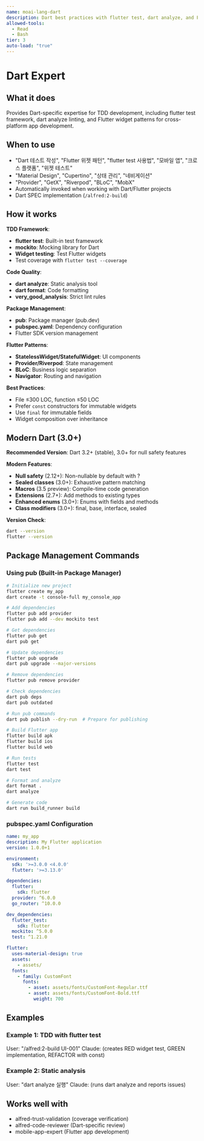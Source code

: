 ```yaml
---
name: moai-lang-dart
description: Dart best practices with flutter test, dart analyze, and Flutter widget patterns
allowed-tools:
  - Read
  - Bash
tier: 3
auto-load: "true"
---
```


# Dart Expert

## What it does

Provides Dart-specific expertise for TDD development, including flutter test framework, dart analyze linting, and Flutter widget patterns for cross-platform app development.

## When to use

- "Dart 테스트 작성", "Flutter 위젯 패턴", "flutter test 사용법", "모바일 앱", "크로스 플랫폼", "위젯 테스트"
- "Material Design", "Cupertino", "상태 관리", "네비게이션"
- "Provider", "GetX", "Riverpod", "BLoC", "MobX"
- Automatically invoked when working with Dart/Flutter projects
- Dart SPEC implementation (`/alfred:2-build`)

## How it works

**TDD Framework**:
- **flutter test**: Built-in test framework
- **mockito**: Mocking library for Dart
- **Widget testing**: Test Flutter widgets
- Test coverage with `flutter test --coverage`

**Code Quality**:
- **dart analyze**: Static analysis tool
- **dart format**: Code formatting
- **very_good_analysis**: Strict lint rules

**Package Management**:
- **pub**: Package manager (pub.dev)
- **pubspec.yaml**: Dependency configuration
- Flutter SDK version management

**Flutter Patterns**:
- **StatelessWidget/StatefulWidget**: UI components
- **Provider/Riverpod**: State management
- **BLoC**: Business logic separation
- **Navigator**: Routing and navigation

**Best Practices**:
- File ≤300 LOC, function ≤50 LOC
- Prefer `const` constructors for immutable widgets
- Use `final` for immutable fields
- Widget composition over inheritance

## Modern Dart (3.0+)

**Recommended Version**: Dart 3.2+ (stable), 3.0+ for null safety features

**Modern Features**:
- **Null safety** (2.12+): Non-nullable by default with ?
- **Sealed classes** (3.0+): Exhaustive pattern matching
- **Macros** (3.5 preview): Compile-time code generation
- **Extensions** (2.7+): Add methods to existing types
- **Enhanced enums** (3.0+): Enums with fields and methods
- **Class modifiers** (3.0+): final, base, interface, sealed

**Version Check**:
```bash
dart --version
flutter --version
```

## Package Management Commands

### Using pub (Built-in Package Manager)
```bash
# Initialize new project
flutter create my_app
dart create -t console-full my_console_app

# Add dependencies
flutter pub add provider
flutter pub add --dev mockito test

# Get dependencies
flutter pub get
dart pub get

# Update dependencies
flutter pub upgrade
dart pub upgrade --major-versions

# Remove dependencies
flutter pub remove provider

# Check dependencies
dart pub deps
dart pub outdated

# Run pub commands
dart pub publish --dry-run  # Prepare for publishing

# Build Flutter app
flutter build apk
flutter build ios
flutter build web

# Run tests
flutter test
dart test

# Format and analyze
dart format .
dart analyze

# Generate code
dart run build_runner build
```

### pubspec.yaml Configuration
```yaml
name: my_app
description: My Flutter application
version: 1.0.0+1

environment:
  sdk: '>=3.0.0 <4.0.0'
  flutter: '>=3.13.0'

dependencies:
  flutter:
    sdk: flutter
  provider: ^6.0.0
  go_router: ^10.0.0

dev_dependencies:
  flutter_test:
    sdk: flutter
  mockito: ^5.0.0
  test: ^1.21.0

flutter:
  uses-material-design: true
  assets:
    - assets/
  fonts:
    - family: CustomFont
      fonts:
        - asset: assets/fonts/CustomFont-Regular.ttf
        - asset: assets/fonts/CustomFont-Bold.ttf
          weight: 700
```

## Examples

### Example 1: TDD with flutter test
User: "/alfred:2-build UI-001"
Claude: (creates RED widget test, GREEN implementation, REFACTOR with const)

### Example 2: Static analysis
User: "dart analyze 실행"
Claude: (runs dart analyze and reports issues)

## Works well with

- alfred-trust-validation (coverage verification)
- alfred-code-reviewer (Dart-specific review)
- mobile-app-expert (Flutter app development)

